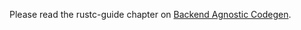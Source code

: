 Please read the rustc-guide chapter on [Backend Agnostic Codegen][bac].

[bac]: https://rust-lang.github.io/rustc-guide/codegen/backend-agnostic.html
